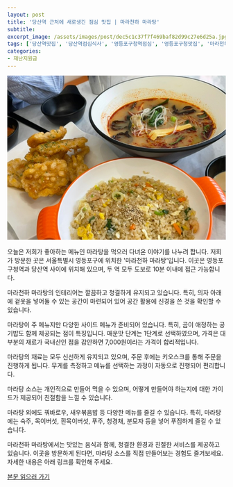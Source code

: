```yaml
---
layout: post
title: '당산역 근처에 새로생긴 점심 맛집 | 마라천하 마라탕'
subtitle: 
excerpt_image: /assets/images/post/dec5c1c37f7f469baf82d99c27e6d25a.jpg
tags: ['당산역맛집', '당산역점심식사', '영등포구청역점심', '영등포구청맛집', '마라천하당산점', '당산역마라탕', '영등포구청역마라탕', '당산역점심', '영등포구청역혼밥', '당산역혼밥']
categories: 
- 재난지원금
---
```


![메인 이미지](/assets/images/post/dec5c1c37f7f469baf82d99c27e6d25a.jpg)

오늘은 저희가 좋아하는 메뉴인 마라탕을 먹으러 다녀온 이야기를 나누려 합니다. 저희가 방문한 곳은 서울특별시 영등포구에 위치한 '마라천하 마라탕'입니다. 이곳은 영등포구청역과 당산역 사이에 위치해 있으며, 두 역 모두 도보로 10분 이내에 접근 가능합니다. 

마라천하 마라탕의 인테리어는 깔끔하고 청결하게 유지되고 있습니다. 특히, 의자 아래에 겉옷을 넣어둘 수 있는 공간이 마련되어 있어 공간 활용에 신경을 쓴 것을 확인할 수 있습니다. 

마라탕이 주 메뉴지만 다양한 사이드 메뉴가 준비되어 있습니다. 특히, 곰이 애정하는 공기밥도 함께 제공되는 점이 특징입니다. 매운맛 단계는 1단계로 선택하였으며, 가격은 대부분의 재료가 국내산인 점을 감안하면 7,000원이라는 가격이 합리적입니다.

마라탕의 재료는 모두 신선하게 유지되고 있으며, 주문 후에는 키오스크를 통해 주문을 진행하게 됩니다. 무게를 측정하고 메뉴를 선택하는 과정이 자동으로 진행되어 편리합니다. 

마라탕 소스는 개인적으로 만들어 먹을 수 있으며, 어떻게 만들어야 하는지에 대한 가이드가 제공되어 친절함을 느낄 수 있습니다. 

마라탕 외에도 꿔바로우, 새우볶음밥 등 다양한 메뉴를 즐길 수 있습니다. 특히, 마라탕에는 숙주, 목이버섯, 흰목이버섯, 푸주, 청경채, 분모자 등을 넣어 푸짐하게 즐길 수 있습니다. 

마라천하 마라탕에서는 맛있는 음식과 함께, 청결한 환경과 친절한 서비스를 제공하고 있습니다. 이곳을 방문하게 된다면, 마라탕 소스를 직접 만들어보는 경험도 즐겨보세요. 자세한 내용은 아래 링크를 확인해 주세요.

[본문 읽으러 가기](https://m.blog.naver.com/ham_eaten_jellybear/223251106758)
